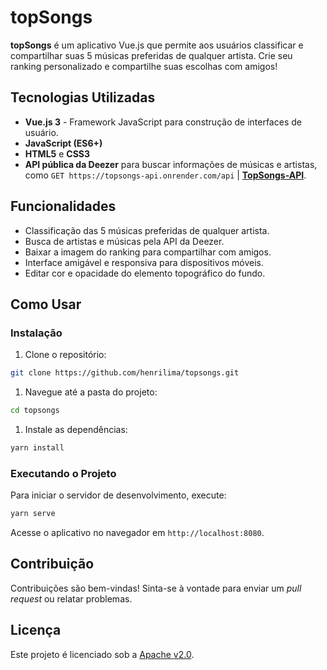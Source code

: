 # topSongs
**topSongs** é um aplicativo Vue.js que permite aos usuários classificar e compartilhar suas 5 músicas preferidas de qualquer artista. Crie seu ranking personalizado e compartilhe suas escolhas com amigos!

## Tecnologias Utilizadas
- **Vue.js 3** - Framework JavaScript para construção de interfaces de usuário.
- **JavaScript (ES6+)**
- **HTML5** e **CSS3**
- **API pública da Deezer** para buscar informações de músicas e artistas, como `GET https://topsongs-api.onrender.com/api` | **[TopSongs-API](https://github.com/henrilima/TopSongs-API)**.

## Funcionalidades
- Classificação das 5 músicas preferidas de qualquer artista.
- Busca de artistas e músicas pela API da Deezer.
- Baixar a imagem do ranking para compartilhar com amigos.
- Interface amigável e responsiva para dispositivos móveis.
- Editar cor e opacidade do elemento topográfico do fundo.

## Como Usar
### Instalação
1. Clone o repositório:
```bash
git clone https://github.com/henrilima/topsongs.git
```

1. Navegue até a pasta do projeto:
```bash
cd topsongs
```

1. Instale as dependências:
```bash
yarn install
```

### Executando o Projeto
Para iniciar o servidor de desenvolvimento, execute:
```bash
yarn serve
```

Acesse o aplicativo no navegador em `http://localhost:8080`.

## Contribuição
Contribuições são bem-vindas! Sinta-se à vontade para enviar um *pull request* ou relatar problemas.

## Licença
Este projeto é licenciado sob a [Apache v2.0](LICENSE).
